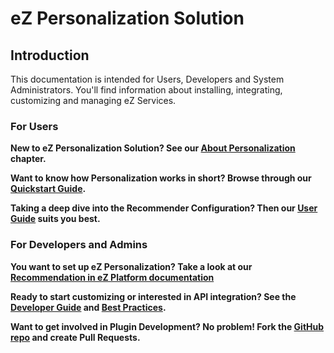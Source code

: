 # eZ Personalization Solution

## Introduction

This documentation is intended for Users, Developers and System Administrators.
You'll find information about installing, integrating, customizing and managing eZ Services. 

### For Users

**New to eZ Personalization Solution? See our [About Personalization](about_personalization.md) chapter.**

**Want to know how Personalization works in short? Browse through our [Quickstart Guide](quickstart_guide.md).**

**Taking a deep dive into the Recommender Configuration? Then our [User Guide](user_guide/introduction.md) suits you best.**

### For Developers and Admins

**You want to set up eZ Personalization? Take a look at our [Recommendation in eZ Platform documentation](https://doc.ezplatform.com/en/latest/guide/recommendation/)**

**Ready to start customizing or interested in API integration? See the [Developer Guide](developer_guide/tracking_api.md) and [Best Practices](best_practices/recommendation_integration.md).**

**Want to get involved in Plugin Development? No problem! Fork the [GitHub repo](https://github.com/ezsystems/EzSystemsRecommendationBundle) and create Pull Requests.**

